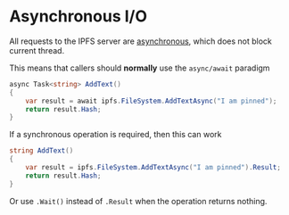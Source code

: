 ﻿# Asynchronous I/O

All requests to the IPFS server are [asynchronous](https://docs.microsoft.com/en-us/dotnet/csharp/async),
which does not block current thread.

This means that callers should **normally** use the `async/await` paradigm

```cs
async Task<string> AddText()
{
	var result = await ipfs.FileSystem.AddTextAsync("I am pinned");
	return result.Hash;
}
```

If a synchronous operation is required, then this can work

```cs
string AddText()
{
	var result = ipfs.FileSystem.AddTextAsync("I am pinned").Result;
	return result.Hash;
}
```

Or use `.Wait()` instead of `.Result` when the operation returns nothing.
